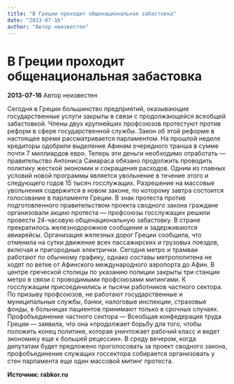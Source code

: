 ```yaml
---
title: "В Греции проходит общенациональная забастовка"
date: "2013-07-16"
author: "Автор неизвестен"
---
```


# В Греции проходит общенациональная забастовка

**2013-07-16** Автор неизвестен

Сегодня в Греции большинство предприятий, оказывающие государственные услуги закрыты в связи с продолжающейся всеобщей забастовкой. Члены двух крупнейших профсоюзов протестуют против реформ в сфере государственной службы. Закон об этой реформе в настоящее время рассматривается парламентом. На прошлой неделе кредиторы одобрили выделение Афинам очередного транша в сумме почти 7 миллиардов евро. Теперь эти деньги необходимо отработать — правительство Антониса Самараса обязано продолжить проводить политику жесткой экономии и сокращения расходов. Одним из главных условий новой программы является увольнение в течение этого и следующего годов 15 тысяч госслужащих. Разрешение на массовые увольнения содержится в новом законе, по которому завтра состоится голосование в парламенте Греции. В знак протеста против подготовленного правительством проекта сводного закона граждане организовали акцию протеста — профсоюзы госслужащих решили провести 24-часовую общенациональную забастовку. В стране прекратилось железнодорожное сообщение и задерживаются авиарейсы. Организация железных дорог Греции сообщила, что отменила на сутки движение всех пассажирских и грузовых поездов, включая и пригородные электрички. Сегодня метро и трамваи работают по обычному графику, однако составы метрополитена не ходят по ветке от Афинского международного аэропорта до Афин. В центре греческой столицы по указанию полиции закрыты три станции метро в связи с проводимыми профсоюзами митингами. К госслужащим присоединились и тысячи работников частного сектора. По призыву профсоюзов, не работают государственные и муниципальные службы, банки, налоговые инспекции, страховые фонды, в больницах пациентов принимают только в срочных случаях. Профобъединение частного сектора — Всеобщая конфедерация труда Греции — заявила, что она «продолжает борьбу для того, чтобы положить конец политике, которая уничтожает рабочий класс и ведет экономику еще к большей рецессии». В среду вечером, когда депутатам будет предложено проголосовать за проект сводного закона, профобъединение служащих госсектора собирается организовать у стен парламента еще один массовой митинг протеста.

**Источник: rabkor.ru**